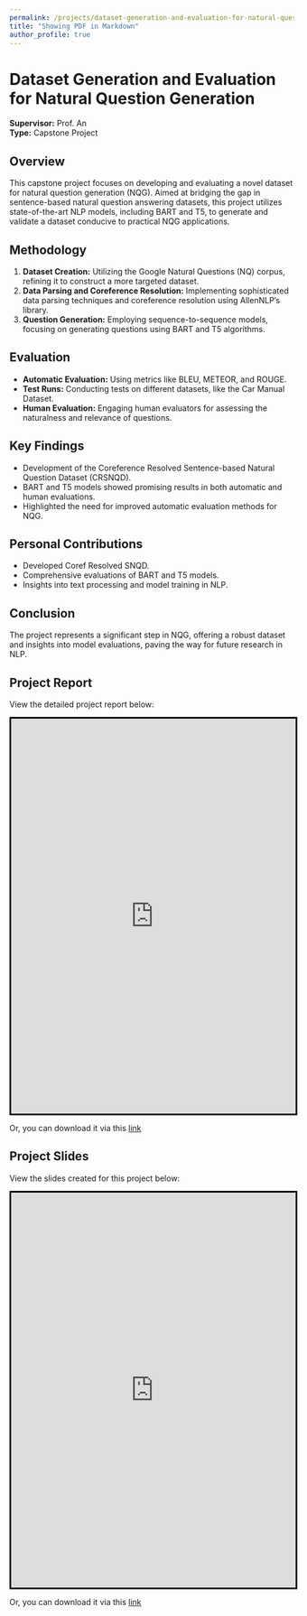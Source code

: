 ```yaml
---
permalink: /projects/dataset-generation-and-evaluation-for-natural-question-generation
title: "Showing PDF in Markdown"
author_profile: true
---
```

# Dataset Generation and Evaluation for Natural Question Generation

**Supervisor:** Prof. An  
**Type:** Capstone Project

## Overview
This capstone project focuses on developing and evaluating a novel dataset for natural question generation (NQG). Aimed at bridging the gap in sentence-based natural question answering datasets, this project utilizes state-of-the-art NLP models, including BART and T5, to generate and validate a dataset conducive to practical NQG applications.

## Methodology
1. **Dataset Creation:** Utilizing the Google Natural Questions (NQ) corpus, refining it to construct a more targeted dataset.
2. **Data Parsing and Coreference Resolution:** Implementing sophisticated data parsing techniques and coreference resolution using AllenNLP’s library.
3. **Question Generation:** Employing sequence-to-sequence models, focusing on generating questions using BART and T5 algorithms.

## Evaluation
- **Automatic Evaluation:** Using metrics like BLEU, METEOR, and ROUGE.
- **Test Runs:** Conducting tests on different datasets, like the Car Manual Dataset.
- **Human Evaluation:** Engaging human evaluators for assessing the naturalness and relevance of questions.

## Key Findings
- Development of the Coreference Resolved Sentence-based Natural Question Dataset (CRSNQD).
- BART and T5 models showed promising results in both automatic and human evaluations.
- Highlighted the need for improved automatic evaluation methods for NQG.

## Personal Contributions
- Developed Coref Resolved SNQD.
- Comprehensive evaluations of BART and T5 models.
- Insights into text processing and model training in NLP.

## Conclusion
The project represents a significant step in NQG, offering a robust dataset and insights into model evaluations, paving the way for future research in NLP.

## Project Report
View the detailed project report below:

<iframe src="https://docs.google.com/viewer?embedded=true&url=https://raw.githubusercontent.com/razaviah/razaviah.github.io/master/files/EECS4088-Final-Project-Report.pdf" width="100%" height="700px" style="border:3px solid black;"></iframe>

Or, you can download it via this [link](https://raw.githubusercontent.com/razaviah/razaviah.github.io/master/files/EECS4088-Final-Project-Report.pdf)

## Project Slides
View the slides created for this project below:

<iframe src="https://docs.google.com/viewer?embedded=true&url=https://raw.githubusercontent.com/razaviah/razaviah.github.io/master/files/EECS4088-Final-Project-Report.pdf" width="100%" height="700px" style="border:3px solid black;"></iframe>

Or, you can download it via this [link](https://raw.githubusercontent.com/razaviah/razaviah.github.io/master/files/EECS4088-Final-Project-Report.pdf)